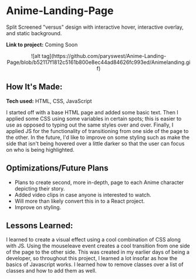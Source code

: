 # Anime-Landing-Page

Split Screened "versus" design with interactive hover, interactive overlay, and static background. 

**Link to project:** Coming Soon

<div align="center">
![alt tag](https://github.com/paryswest/Anime-Landing-Page/blob/b52117f1812c5161b800e8ec44ad84626fc993ed/Animelanding.gif)
</div>  

## How It's Made:

**Tech used:** HTML, CSS, JavaScript

I started off with a base HTML page and added some basic text. Then I applied some CSS using some variables in certain spots; this is easier to use as opposed to typing out the same styles over and over. Finally, I applied JS for the functionality of transitioning from one side of the page to the other. In the future, I'd like to improve on some styling such as make the side that isn't being hovered over a little darker so that the user can focus on who is being highlighted. 

## Optimizations/Future Plans

- Plans to create second, more in-depth, page to each Anime character depicting their story.
- Added video clips in case anyone is interested to watch.
- Will more than likely convert this in to a React project.
- Improve on styling.

## Lessons Learned:

I learned to create a visual effect using a cool combination of CSS along with JS. Using the mouseleave event creates a cool transition from one side of the page to the other side. This was created in my earlier days of being a developer, so throughout this project, I learned a lot insofar as how the basics of Javascript works. I learned how to remove classes over a list of classes and how to add them as well. 

